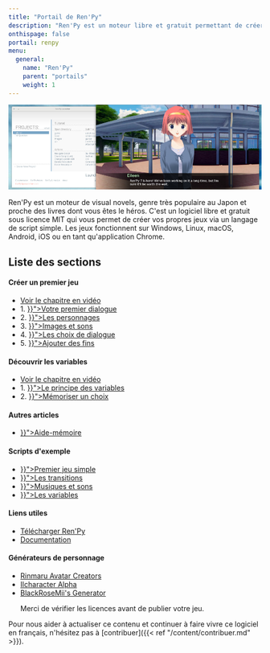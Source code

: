 ```yaml
---
title: "Portail de Ren'Py"
description: "Ren'Py est un moteur libre et gratuit permettant de créer des visual novels sur Windows, Linux, macOS, Android et iOS."
onthispage: false
portail: renpy
menu:
  general:
    name: "Ren'Py"
    parent: "portails"
    weight: 1
---
```


![Bannière du portail Ren'Py](/images/renpy/banniere.png)

Ren'Py est un moteur de visual novels, genre très populaire au Japon et proche des livres dont vous êtes le héros. C'est un logiciel libre et gratuit sous licence MIT qui vous permet de créer vos propres jeux via un langage de script simple. Les jeux fonctionnent sur Windows, Linux, macOS, Android, iOS ou en tant qu'application Chrome.

## Liste des sections

<div id="index-flex-container">
    <section>
        <h4>Créer un premier jeu</h4>
        <ul>
          <li><a href="https://youtu.be/XprVZAtPqDI">Voir le chapitre en vidéo</a></li>
          <li>1. <a href="{{< ref "renpy/creer-un-premier-jeu/votre-premier-dialogue.md" >}}">Votre premier dialogue</a></li>
          <li>2. <a href="{{< ref "renpy/creer-un-premier-jeu/les-personnages.md" >}}">Les personnages</a></li>
          <li>3. <a href="{{< ref "renpy/creer-un-premier-jeu/images-et-sons.md" >}}">Images et sons</a></li>
          <li>4. <a href="{{< ref "renpy/creer-un-premier-jeu/les-choix-de-dialogue.md" >}}">Les choix de dialogue</a></li>
          <li>5. <a href="{{< ref "renpy/creer-un-premier-jeu/ajouter-des-fins.md" >}}">Ajouter des fins</a></li>
        </ul>
    </section>
    <section>
        <h4>Découvrir les variables</h4>
        <ul>
          <li><a href="https://youtu.be/nqWEN4Z2420">Voir le chapitre en vidéo</a></li>
          <li>1. <a href="{{< ref "renpy/decouvrir-les-variables/le-principe-des-variables.md" >}}">Le principe des variables</a></li>
          <li>2. <a href="{{< ref "renpy/decouvrir-les-variables/memoriser-un-choix.md" >}}">Mémoriser un choix</a></li>
        </ul>
    </section>
    <section>
        <h4>Autres articles</h4>
        <ul>
          <li><a href="{{< ref "renpy/memo.md" >}}">Aide-mémoire</a></li>
        </ul>
    </section>
    <section>
        <h4>Scripts d'exemple</h4>
        <ul>
          <li><a href="{{< ref "renpy/scripts/premier-jeu-simple.md" >}}">Premier jeu simple</a></li>
          <li><a href="{{< ref "renpy/scripts/les-transitions.md" >}}">Les transitions</a></li>
          <li><a href="{{< ref "renpy/scripts/musiques-et-sons.md" >}}">Musiques et sons</a></li>
          <li><a href="{{< ref "renpy/scripts/les-variables.md" >}}">Les variables</a></li>
        </ul>
    </section>
    <section>
    	<h4>Liens utiles</h4>
        <ul>
          <li><a href="https://renpy.org/latest.html">Télécharger Ren'Py</a></li>
          <li><a href="https://renpy.org/doc/html/">Documentation</a></li>
        </ul>
    </section>
    <section>
    	<h4>Générateurs de personnage</h4>
        <ul>
          <li><a href="http://www.rinmarugames.com/">Rinmaru Avatar Creators</a></li>
          <li><a href="https://lemmasoft.renai.us/forums/viewtopic.php?t=21515">IIcharacter Alpha</a></li>
          <li><a href="https://forums.rpgmakerweb.com/index.php?threads/blackrosemiis-visual-novel-styled-character-generator.95971/">BlackRoseMii's Generator</a></li>
          <p>Merci de vérifier les licences avant de publier votre jeu.</p>
        </ul>
    </section>
</div>

Pour nous aider à actualiser ce contenu et continuer à faire vivre ce logiciel en français, n'hésitez pas à [contribuer]({{< ref "/content/contribuer.md" >}}).

